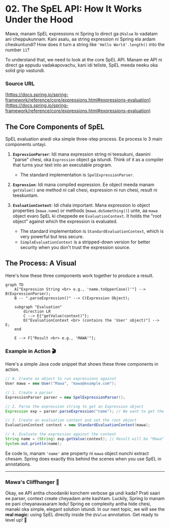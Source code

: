 # 02. The SpEL API: How It Works Under the Hood

Mawa, manam SpEL expressions ni Spring lo direct ga `@Value` lo vadatam ani cheppukunnam. Kani asalu, aa string expression ni Spring ela ardam cheskuntundi? How does it turn a string like `'Hello World'.length()` into the number `11`?

To understand that, we need to look at the core SpEL API. Manam ee API ni direct ga eppudu vadakapovachu, kani idi teliste, SpEL meeda neeku oka solid grip vastundi.

### Source URL
[https://docs.spring.io/spring-framework/reference/core/expressions.html#expressions-evaluation](https://docs.spring.io/spring-framework/reference/core/expressions.html#expressions-evaluation)

## The Core Components of SpEL

SpEL evaluation anedi oka simple three-step process. Ee process lo 3 main components untayi.

1.  **`ExpressionParser`**: Idi mana expression string ni teesukuni, daanini "parse" chesi, oka `Expression` object ga istundi. Think of it as a compiler that turns your text into an executable program.
    *   The standard implementation is `SpelExpressionParser`.

2.  **`Expression`**: Idi mana compiled expression. Ee object meeda manam `getValue()` ane method ni call chesi, expression ni run chesi, result ni teeskuntam.

3.  **`EvaluationContext`**: Idi chala important. Mana expression lo object properties (`mawa.name`) or methods (`mawa.doSomething()`) unte, aa `mawa` object evaro SpEL ki cheppede ee `EvaluationContext`. It holds the "root object" against which the expression is evaluated.
    *   The standard implementation is `StandardEvaluationContext`, which is very powerful but less secure.
    *   `SimpleEvaluationContext` is a stripped-down version for better security when you don't trust the expression source.

## The Process: A Visual

Here's how these three components work together to produce a result.

```mermaid
graph TD
    A["Expression String <br> e.g., 'name.toUpperCase()'"] --> B(ExpressionParser);
    B -- ".parseExpression()" --> C(Expression Object);

    subgraph "Evaluation"
        direction LR
        C --> E{"getValue(context)"};
        D["EvaluationContext <br> (contains the 'User' object)"] --> E;
    end

    E --> F["Result <br> e.g., 'MAWA'"];
```

### Example in Action 🎬

Here's a simple Java code snippet that shows these three components in action.

```java
// 0. Create an object to run expressions against
User mawa = new User("Mawa", "mawa@example.com");

// 1. Create a parser
ExpressionParser parser = new SpelExpressionParser();

// 2. Parse the expression string to get an Expression object
Expression exp = parser.parseExpression("name"); // We want to get the 'name' property

// 3. Create an evaluation context and set the root object
EvaluationContext context = new StandardEvaluationContext(mawa);

// 4. Evaluate the expression against the context
String name = (String) exp.getValue(context); // Result will be "Mawa"
System.out.println(name);
```
Ee code lo, manam `'name'` ane property ni `mawa` object nunchi extract chesam. Spring does exactly this behind the scenes when you use SpEL in annotations.

***

### Mawa's Cliffhanger 🧗

Okay, ee API antha choodaniki konchem verbose ga undi kada? Prati saari ee parser, context create cheyadam ante kashtam. Luckily, Spring lo manam ee pani cheyanavasaram ledu! Spring ee complexity antha hide chesi, manaki oka simple, elegant solution istundi. In our next topic, we will see the **real magic**: using SpEL directly inside the `@Value` annotation. Get ready to level up! 🚀
